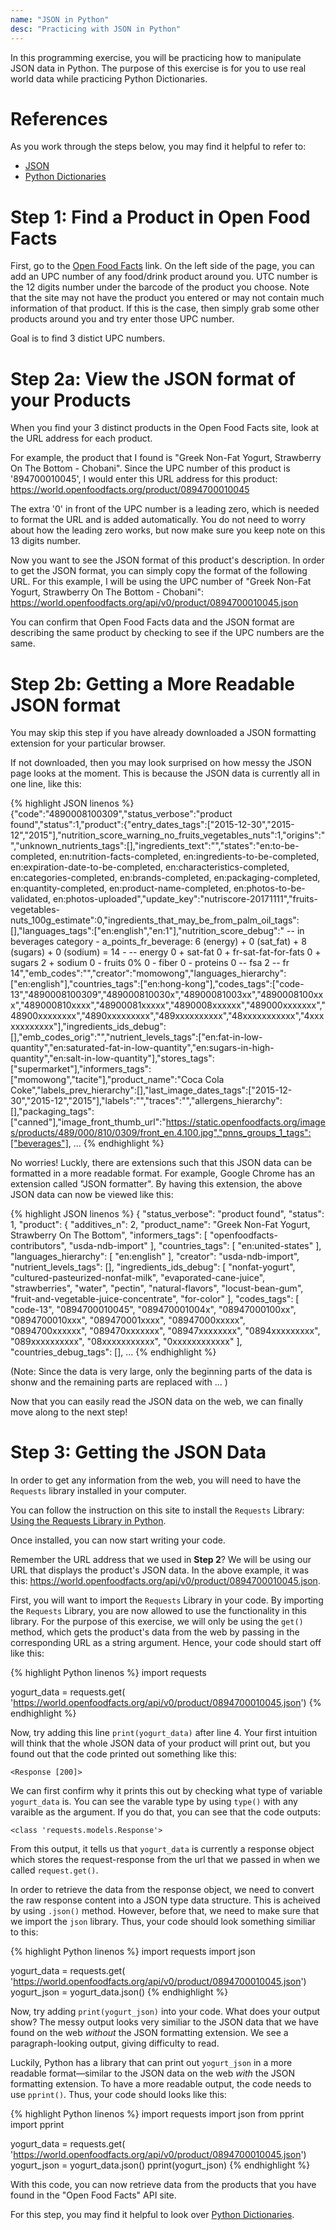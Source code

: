 ```yaml
---
name: "JSON in Python"
desc: "Practicing with JSON in Python"
---
```


In this programming exercise, you will be practicing how to manipulate JSON data in Python. The purpose of this exercise is for you to use real world data while practicing Python Dictionaries. 

# References

As you work through the steps below, you may find it helpful to refer to: 
- [JSON](https://ucsb-sbhs-cs.github.io/topics/json)
- [Python Dictionaries](https://ucsb-sbhs-cs.github.io/topics/python_dictionaries)


# Step 1: Find a Product in Open Food Facts

First, go to the [Open Food Facts](https://world.openfoodfacts.org/) link. On the left side of the page, you can add an UPC number of any food/drink product around you. UTC number is the 12 digits number under the barcode of the product you choose. 
Note that the site may not have the product you entered or may not contain much information of that product. If this is the case, then simply grab some other products around you and try enter those UPC number. 

Goal is to find 3 distict UPC numbers. 

# Step 2a: View the JSON format of your Products

When you find your 3 distinct products in the Open Food Facts site, look at the URL address for each product. 

For example, the product that I found is "Greek Non-Fat Yogurt, Strawberry On The Bottom - Chobani". Since the UPC number of this product is '894700010045', I would enter this URL address for this product: 
<https://world.openfoodfacts.org/product/0894700010045>

The extra '0' in front of the UPC number is a leading zero, which is needed to format the URL and is added automatically. You do not need to worry about how the leading zero works, but now make sure you keep note on this 13 digits number. 

Now you want to see the JSON format of this product's description. In order to get the JSON format, you can simply copy the format of the following URL. For this example, I will be using the UPC number of "Greek Non-Fat Yogurt, Strawberry On The Bottom - Chobani": 
<https://world.openfoodfacts.org/api/v0/product/0894700010045.json>

You can confirm that Open Food Facts data and the JSON format are describing the same product by checking to see if the UPC numbers are the same. 

# Step 2b: Getting a More Readable JSON format

You may skip this step if you have already downloaded a JSON formatting extension for your particular browser. 

If not downloaded, then you may look surprised on how messy the JSON page looks at the moment. This is because the JSON data is currently all in one line, like this: 

{% highlight JSON linenos %}
{"code":"4890008100309","status_verbose":"product found","status":1,"product":{"entry_dates_tags":["2015-12-30","2015-12","2015"],"nutrition_score_warning_no_fruits_vegetables_nuts":1,"origins":"","unknown_nutrients_tags":[],"ingredients_text":"","states":"en:to-be-completed, en:nutrition-facts-completed, en:ingredients-to-be-completed, en:expiration-date-to-be-completed, en:characteristics-completed, en:categories-completed, en:brands-completed, en:packaging-completed, en:quantity-completed, en:product-name-completed, en:photos-to-be-validated, en:photos-uploaded","update_key":"nutriscore-20171111","fruits-vegetables-nuts_100g_estimate":0,"ingredients_that_may_be_from_palm_oil_tags":[],"languages_tags":["en:english","en:1"],"nutrition_score_debug":" -- in beverages category - a_points_fr_beverage: 6 (energy) + 0 (sat_fat) + 8 (sugars) + 0 (sodium) = 14 -  -- energy 0 + sat-fat 0 + fr-sat-fat-for-fats 0 + sugars 2 + sodium 0 - fruits 0% 0 - fiber 0 - proteins 0 -- fsa 2 -- fr 14","emb_codes":"","creator":"momowong","languages_hierarchy":["en:english"],"countries_tags":["en:hong-kong"],"codes_tags":["code-13","4890008100309","489000810030x","48900081003xx","4890008100xxx","489000810xxxx","48900081xxxxx","4890008xxxxxx","489000xxxxxxx","48900xxxxxxxx","4890xxxxxxxxx","489xxxxxxxxxx","48xxxxxxxxxxx","4xxxxxxxxxxxx"],"ingredients_ids_debug":[],"emb_codes_orig":"","nutrient_levels_tags":["en:fat-in-low-quantity","en:saturated-fat-in-low-quantity","en:sugars-in-high-quantity","en:salt-in-low-quantity"],"stores_tags":["supermarket"],"informers_tags":["momowong","tacite"],"product_name":"Coca Cola Coke","labels_prev_hierarchy":[],"last_image_dates_tags":["2015-12-30","2015-12","2015"],"labels":"","traces":"","allergens_hierarchy":[],"packaging_tags":["canned"],"image_front_thumb_url":"https://static.openfoodfacts.org/images/products/489/000/810/0309/front_en.4.100.jpg","pnns_groups_1_tags":["beverages"], 
...
{% endhighlight %}

No worries! Luckly, there are extensions such that this JSON data can be formatted in a more readable format. 
For example, Google Chrome has an extension called "JSON formatter". By having this extension, the above JSON data can now be viewed like this: 

{% highlight JSON linenos %}
{
  "status_verbose": "product found",
  "status": 1,
  "product": {
      "additives_n": 2,
      "product_name": "Greek Non-Fat Yogurt, Strawberry On The Bottom",
      "informers_tags": [
          "openfoodfacts-contributors",
          "usda-ndb-import"
      ],
      "countries_tags": [
          "en:united-states"
      ],
      "languages_hierarchy": [
          "en:english"
      ],
      "creator": "usda-ndb-import",
      "nutrient_levels_tags": [],
      "ingredients_ids_debug": [
          "nonfat-yogurt",
          "cultured-pasteurized-nonfat-milk",
          "evaporated-cane-juice",
          "strawberries",
          "water",
          "pectin",
          "natural-flavors",
          "locust-bean-gum",
          "fruit-and-vegetable-juice-concentrate",
          "for-color"
     ],
     "codes_tags": [
          "code-13",
          "0894700010045",
          "089470001004x",
          "08947000100xx",
          "0894700010xxx",
          "089470001xxxx",
          "08947000xxxxx",          
          "0894700xxxxxx",
          "089470xxxxxxx",
          "08947xxxxxxxx",
          "0894xxxxxxxxx",
          "089xxxxxxxxxx",
          "08xxxxxxxxxxx",
          "0xxxxxxxxxxxx"
     ],
     "countries_debug_tags": [],
     ...
{% endhighlight %}

(Note: Since the data is very large, only the beginning parts of the data is shonw and the remaining parts are replaced with ... )

Now that you can easily read the JSON data on the web, we can finally move along to the next step!

# Step 3: Getting the JSON Data

In order to get any information from the web, you will need to have the `Requests` library installed in your computer. 

You can follow the instruction on this site to install the `Requests` Library: [Using the Requests Library in Python](http://www.pythonforbeginners.com/requests/using-requests-in-python).

Once installed, you can now start writing your code. 

Remember the URL address that we used in <b>Step 2</b>? We will be using our URL that displays the product's JSON data. In the above example, it was this: <https://world.openfoodfacts.org/api/v0/product/0894700010045.json>. 

First, you will want to import the `Requests` Library in your code. By importing the `Requests` Library, you are now allowed to use the functionality in this library. For the purpose of this exercise, we will only be using the `get()` method, which gets the product's data from the web by passing in the corresponding URL as a string argument. Hence, your code should start off like this: 

{% highlight Python linenos %}
import requests 

yogurt_data = requests.get(
                      'https://world.openfoodfacts.org/api/v0/product/0894700010045.json')
{% endhighlight %}

Now, try adding this line `print(yogurt_data)` after line 4. Your first intuition will think that the whole JSON data of your product will print out, but you found out that the code printed out something like this:

```
<Response [200]> 
```

We can first confirm why it prints this out by checking what type of variable `yogurt_data` is. You can see the varable type by using `type()` with any varaible as the argument. If you do that, you can see that the code outputs: 

```
<class 'requests.models.Response'>
```

From this output, it tells us that `yogurt_data` is currently a response object which stores the request-response from the url that we passed in when we called `request.get()`. 

In order to retrieve the data from the response object, we need to convert the raw response content into a JSON type data structure. This is acheived by using `.json()` method. However, before that, we need to make sure that we import the `json` library. Thus, your code should look something similiar to this: 

{% highlight Python linenos %}
import requests 
import json

yogurt_data = requests.get(
                      'https://world.openfoodfacts.org/api/v0/product/0894700010045.json')
yogurt_json = yogurt_data.json()
{% endhighlight %}

Now, try adding `print(yogurt_json)` into your code. What does your output show? The messy output looks very similiar to the JSON data that we have found on the web <i>without</i> the JSON formatting extension. We see a paragraph-looking output, giving difficulty to read. 

Luckily, Python has a library that can print out `yogurt_json` in a more readable format&mdash;similar to the JSON data on the web <i>with</i> the JSON formatting extension. To have a more readable output, the code needs to use `pprint()`. Thus, your code should looks like this: 

{% highlight Python linenos %}
import requests 
import json
from pprint import pprint

yogurt_data = requests.get(
                      'https://world.openfoodfacts.org/api/v0/product/0894700010045.json')
yogurt_json = yogurt_data.json()
pprint(yogurt_json)
{% endhighlight %}

With this code, you can now retrieve data from the products that you have found in the "Open Food Facts" API site. 




For this step, you may find it helpful to look over [Python Dictionaries](https://ucsb-sbhs-cs.github.io/topics/python_dictionaries).




